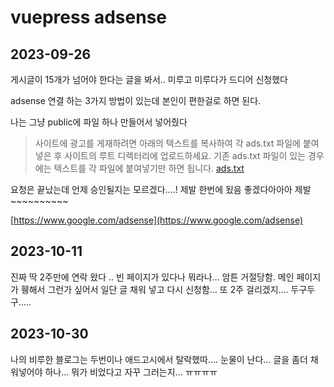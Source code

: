 # vuepress adsense

## 2023-09-26
게시글이 15개가 넘어야 한다는 글을 봐서.. 미루고 미루다가 드디어 신청했다

adsense 연결 하는 3가지 방법이 있는데 본인이 편한걸로 하면 된다.

나는 그냥 public에 파일 하나 만들어서 넣어줬다

> 사이트에 광고를 게재하려면 아래의 텍스트를 복사하여 각 ads.txt 파일에 붙여넣은 후 사이트의 루트 디렉터리에 업로드하세요. 기존 ads.txt 파일이 있는 경우에는 텍스트를 각 파일에 붙여넣기만 하면 됩니다.  [ads.txt](https://support.google.com/adsense/answer/7532444?hl=ko)


요청은 끝났는데 언제 승인될지는 모르겠다....! 제발 한번에 됬음 좋겠다아아아 제발~~~~~~~~~~

[https://www.google.com/adsense](https://www.google.com/adsense)


## 2023-10-11 
진짜 딱 2주만에 연락 왔다 .. 빈 페이지가 있다나 뭐라나... 암튼 거절당함.
 메인 페이지가 휑해서 그런가 싶어서 일단 글 채워 넣고 다시 신청함... 또 2주 걸리겠지.... 두구두구.....

## 2023-10-30
나의 비루한 블로그는 두번이나 애드고시에서 탈락했따.... 눈물이 난다...
글을 좀더 채워넣어야 하나... 뭐가 비었다고 자꾸 그러는지... ㅠㅠㅠㅠ

<!--stackedit_data:
eyJoaXN0b3J5IjpbNDczNjM5NzM0LDExODMyOTA0MTNdfQ==
-->